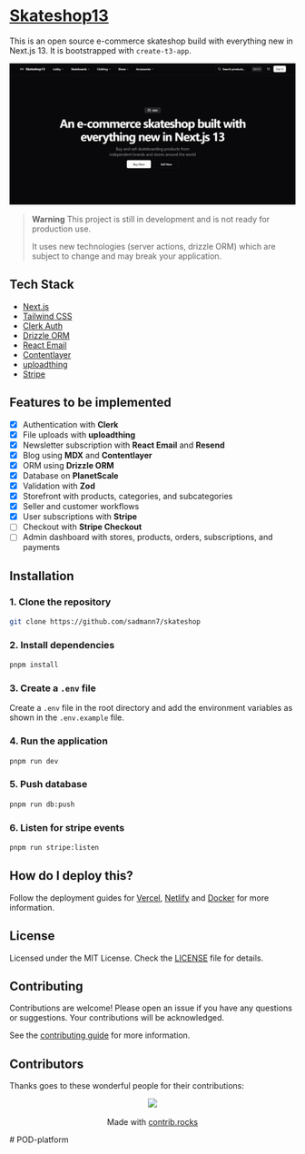 # [Skateshop13](https://skateshop.sadmn.com/)

This is an open source e-commerce skateshop build with everything new in Next.js 13. It is bootstrapped with `create-t3-app`.

[![Skateshop13](./public/images/screenshot/landing-page-screenshot.png)](https://skateshop.sadmn.com/)

> **Warning**
> This project is still in development and is not ready for production use.
>
> It uses new technologies (server actions, drizzle ORM) which are subject to change and may break your application.

## Tech Stack

- [Next.js](https://nextjs.org)
- [Tailwind CSS](https://tailwindcss.com)
- [Clerk Auth](https://clerk.dev)
- [Drizzle ORM](https://orm.drizzle.team)
- [React Email](https://react.email)
- [Contentlayer](https://www.contentlayer.dev)
- [uploadthing](https://uploadthing.com)
- [Stripe](https://stripe.com)

## Features to be implemented

- [x] Authentication with **Clerk**
- [x] File uploads with **uploadthing**
- [x] Newsletter subscription with **React Email** and **Resend**
- [x] Blog using **MDX** and **Contentlayer**
- [x] ORM using **Drizzle ORM**
- [x] Database on **PlanetScale**
- [x] Validation with **Zod**
- [x] Storefront with products, categories, and subcategories
- [x] Seller and customer workflows
- [x] User subscriptions with **Stripe**
- [ ] Checkout with **Stripe Checkout**
- [ ] Admin dashboard with stores, products, orders, subscriptions, and payments

## Installation

### 1. Clone the repository

```bash
git clone https://github.com/sadmann7/skateshop
```

### 2. Install dependencies

```bash
pnpm install
```

### 3. Create a `.env` file

Create a `.env` file in the root directory and add the environment variables as shown in the `.env.example` file.

### 4. Run the application

```bash
pnpm run dev
```

### 5. Push database

```bash
pnpm run db:push
```

### 6. Listen for stripe events

```bash
pnpm run stripe:listen
```

## How do I deploy this?

Follow the deployment guides for [Vercel](https://create.t3.gg/en/deployment/vercel), [Netlify](https://create.t3.gg/en/deployment/netlify) and [Docker](https://create.t3.gg/en/deployment/docker) for more information.

## License

Licensed under the MIT License. Check the [LICENSE](./LICENSE) file for details.

## Contributing

Contributions are welcome! Please open an issue if you have any questions or suggestions. Your contributions will be acknowledged.

See the [contributing guide](./CONTRIBUTING.md) for more information.

## Contributors

Thanks goes to these wonderful people for their contributions:

<p align="center">
 <a href="https://github.com/sadmann7/skateshop/graphs/contributors">
   <img src="https://contrib.rocks/image?repo=sadmann7/skateshop" />
 </a>
</p>

<p align="center">
 Made with <a rel="noopener noreferrer" target="_blank" href="https://contrib.rocks">contrib.rocks</a>
</p>
# POD-platform
